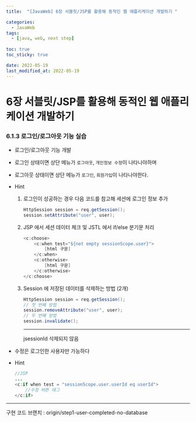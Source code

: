 ```yaml
---
title:  "[JavaWeb] 6장 서블릿/JSP를 활용해 동적인 웹 애플리케이션 개발하기 "

categories:
  - JavaWeb
tags:
  - [java, web, next step]
  
toc: true
toc_sticky: true

date: 2022-05-19
last_modified_at: 2022-05-19
---
```


# 6장 서블릿/JSP를 활용해 동적인 웹 애플리케이션 개발하기

### 6.1.3 로그인/로그아웃 기능 실습

- 로그인/로그아웃 기능 개발
- 로그인 상태이면 상단 메뉴가 `로그아웃`, `개인정보 수정`이 나타나야하며
- 로그아웃 상태이면 상단 메뉴가 `로그인`, `회원가입`이 나타나야한다.
- Hint
    1. 로그인이 성공하는 경우 다음 코드를 참고해 세션에 로그인 정보 추가
        
        ```java
        HttpSession session = req.getSession();
        session.setAttribute("user", user);
        ```
        
    2. JSP 에서 세션 데이터 체크 및 JSTL 에서 if/else 분기문 처리
        
        ```java
        <c:choose>
        	<c:when test="${not empty sessionScope.user}">
        		[html 구문]	
        	</c:when>
        	<c:otherwise>
        		[html 구문]	
        	</c:otherwise>
        </c:choose>
        ```
        
    3. Session 에 저장된 데이터를 삭제하는 방법 (2개)
        
        ```java
        HttpSession session = req.getSession();
        // 첫 번째 방법
        session.removeAttribute("user", user);
        // 두 번째 방법
        session.invalidate();
        ```
        
        ---
        
        jsessionId 삭제되지 않음
        
    
- 수정은 로그인한 사용자만 가능하다
- Hint
    
    ```java
    //JSP 
    ...
    <c:if when test = "sessionScope.user.userId eq userId">
    	//수정 버튼 태그
    </c:if>
    ```
    

---

구현 코드 브랜치 : origin/step1-user-completed-no-database

